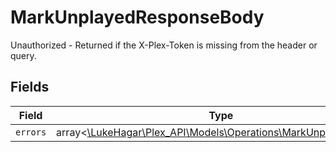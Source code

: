 # MarkUnplayedResponseBody

Unauthorized - Returned if the X-Plex-Token is missing from the header or query.


## Fields

| Field                                                                                                            | Type                                                                                                             | Required                                                                                                         | Description                                                                                                      |
| ---------------------------------------------------------------------------------------------------------------- | ---------------------------------------------------------------------------------------------------------------- | ---------------------------------------------------------------------------------------------------------------- | ---------------------------------------------------------------------------------------------------------------- |
| `errors`                                                                                                         | array<[\LukeHagar\Plex_API\Models\Operations\MarkUnplayedErrors](../../Models/Operations/MarkUnplayedErrors.md)> | :heavy_minus_sign:                                                                                               | N/A                                                                                                              |